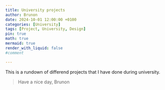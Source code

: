 ```yaml
---
title: University projects 
author: Brunon
date: 2024-10-01 12:00:00 +0100
categories: [University]
tags: [Project, University, Design]
pin: true
math: true
mermaid: true
render_with_liquid: false
#comment

---
```


This is a rundown of differend projects that I have done during university. 

> Have a nice day, Brunon